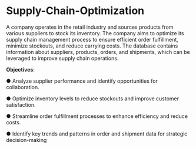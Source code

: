 # Supply-Chain-Optimization
A company operates in the retail industry and sources products from various suppliers to stock
its inventory. The company aims to optimize its supply chain management process to ensure
efficient order fulfillment, minimize stockouts, and reduce carrying costs. The database contains
information about suppliers, products, orders, and shipments, which can be leveraged to
improve supply chain operations.

**Objectives**:

● Analyze supplier performance and identify opportunities for collaboration.

● Optimize inventory levels to reduce stockouts and improve customer satisfaction.

● Streamline order fulfillment processes to enhance efficiency and reduce costs.

● Identify key trends and patterns in order and shipment data for strategic
decision-making
